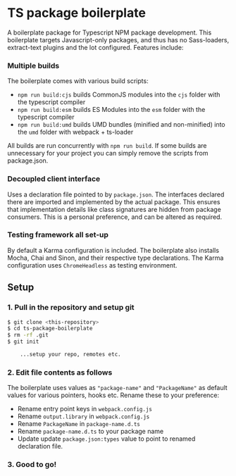 # TS package boilerplate

A boilerplate package for Typescript NPM package development. This boilerplate targets Javascript-only packages, and thus has no Sass-loaders, extract-text plugins and the lot configured. Features include:

### Multiple builds

The boilerplate comes with various build scripts:

- `npm run build:cjs` builds CommonJS modules into the `cjs` folder with the typescript compiler
- `npm run build:esm` builds ES Modules into the `esm` folder with the typescript compiler
- `npm run build:umd` builds UMD bundles (minified and non-minified) into the `umd` folder with webpack + ts-loader

All builds are run concurrently with `npm run build`. If some builds are unnecessary for your project you can simply remove the scripts from package.json.

### Decoupled client interface

Uses a declaration file pointed to by `package.json`. The interfaces declared there are imported and implemented by the actual package. This ensures that implementation details like class signatures are hidden from package consumers. This is a personal preference, and can be altered as required.

### Testing framework all set-up

By default a Karma configuration is included. The boilerplate also installs Mocha, Chai and Sinon, and their respective type declarations. The Karma configuration uses `ChromeHeadless` as testing environment.

## Setup

### 1. Pull in the repository and setup git

```bash
$ git clone <this-repository>
$ cd ts-package-boilerplate
$ rm -rf .git
$ git init

    ...setup your repo, remotes etc.
```

### 2. Edit file contents as follows

The boilerplate uses values as `"package-name"` and `"PackageName"` as default values for various pointers, hooks etc. Rename these to your preference:

- Rename entry point keys in `webpack.config.js`
- Rename `output.library` in `webpack.config.js`
- Rename `PackageName` in `package-name.d.ts`
- Rename `package-name.d.ts` to your package name
- Update update `package.json:types` value to point to renamed declaration file.

### 3. Good to go!
